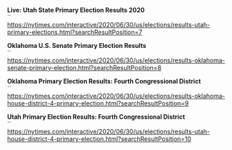 **Live: Utah State Primary Election Results 2020**\
``\
https://nytimes.com/interactive/2020/06/30/us/elections/results-utah-primary-elections.html?searchResultPosition=7

**Oklahoma U.S. Senate Primary Election Results**\
``\
https://nytimes.com/interactive/2020/06/30/us/elections/results-oklahoma-senate-primary-election.html?searchResultPosition=8

**Oklahoma Primary Election Results: Fourth Congressional District**\
``\
https://nytimes.com/interactive/2020/06/30/us/elections/results-oklahoma-house-district-4-primary-election.html?searchResultPosition=9

**Utah Primary Election Results: Fourth Congressional District**\
``\
https://nytimes.com/interactive/2020/06/30/us/elections/results-utah-house-district-4-primary-election.html?searchResultPosition=10

